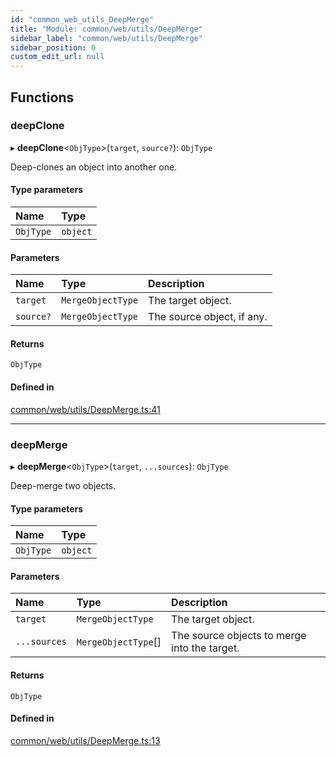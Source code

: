 ```yaml
---
id: "common_web_utils_DeepMerge"
title: "Module: common/web/utils/DeepMerge"
sidebar_label: "common/web/utils/DeepMerge"
sidebar_position: 0
custom_edit_url: null
---
```


## Functions

### deepClone

▸ **deepClone**<`ObjType`\>(`target`, `source?`): `ObjType`

Deep-clones an object into another one.

#### Type parameters

| Name | Type |
| :------ | :------ |
| `ObjType` | `object` |

#### Parameters

| Name | Type | Description |
| :------ | :------ | :------ |
| `target` | `MergeObjectType` | The target object. |
| `source?` | `MergeObjectType` | The source object, if any. |

#### Returns

`ObjType`

#### Defined in

[common/web/utils/DeepMerge.ts:41](https://github.com/Soroush9978/rds-ng/blob/9a997cb/src/common/web/utils/DeepMerge.ts#L41)

___

### deepMerge

▸ **deepMerge**<`ObjType`\>(`target`, `...sources`): `ObjType`

Deep-merge two objects.

#### Type parameters

| Name | Type |
| :------ | :------ |
| `ObjType` | `object` |

#### Parameters

| Name | Type | Description |
| :------ | :------ | :------ |
| `target` | `MergeObjectType` | The target object. |
| `...sources` | `MergeObjectType`[] | The source objects to merge into the target. |

#### Returns

`ObjType`

#### Defined in

[common/web/utils/DeepMerge.ts:13](https://github.com/Soroush9978/rds-ng/blob/9a997cb/src/common/web/utils/DeepMerge.ts#L13)
